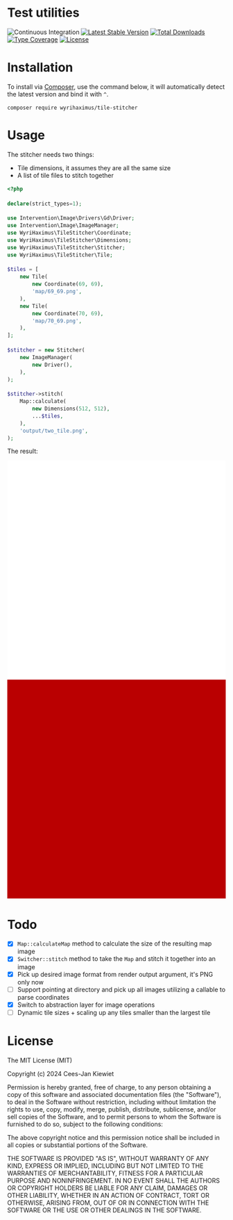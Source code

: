 # Test utilities

![Continuous Integration](https://github.com/wyrihaximus/php-tile-stitcher/workflows/Continuous%20Integration/badge.svg)
[![Latest Stable Version](https://poser.pugx.org/wyrihaximus/tile-stitcher/v/stable.png)](https://packagist.org/packages/wyrihaximus/tile-stitcher)
[![Total Downloads](https://poser.pugx.org/wyrihaximus/tile-stitcher/downloads.png)](https://packagist.org/packages/wyrihaximus/tile-stitcher/stats)
[![Type Coverage](https://shepherd.dev/github/WyriHaximus/php-tile-stitcher/coverage.svg)](https://shepherd.dev/github/WyriHaximus/php-tile-stitcher)
[![License](https://poser.pugx.org/wyrihaximus/tile-stitcher/license.png)](https://packagist.org/packages/wyrihaximus/tile-stitcher)

# Installation

To install via [Composer](http://getcomposer.org/), use the command below, it will automatically detect the latest version and bind it with `^`.

```
composer require wyrihaximus/tile-stitcher
```

# Usage

The stitcher needs two things:
* Tile dimensions, it assumes they are all the same size
* A list of tile files to stitch together

```php
<?php

declare(strict_types=1);

use Intervention\Image\Drivers\Gd\Driver;
use Intervention\Image\ImageManager;
use WyriHaximus\TileStitcher\Coordinate;
use WyriHaximus\TileStitcher\Dimensions;
use WyriHaximus\TileStitcher\Stitcher;
use WyriHaximus\TileStitcher\Tile;

$tiles = [
    new Tile(
        new Coordinate(69, 69),
        'map/69_69.png',
    ),
    new Tile(
        new Coordinate(70, 69),
        'map/70_69.png',
    ),
];

$stitcher = new Stitcher(
    new ImageManager(
        new Driver(),
    ),
);

$stitcher->stitch(
    Map::calculate(
        new Dimensions(512, 512),
        ...$tiles,
    ),
    'output/two_tile.png',
);
```

The result:

![Two tile stitched image](tests/maps/1x2.png)

# Todo

- [X] `Map::calculateMap` method to calculate the size of the resulting map image
- [X] `Switcher::stitch` method to take the `Map` and stitch it together into an image
- [X] Pick up desired image format from render output argument, it's PNG only now
- [ ] Support pointing at directory and pick up all images utilizing a callable to parse coordinates
- [X] Switch to abstraction layer for image operations
- [ ] Dynamic tile sizes + scaling up any tiles smaller than the largest tile

# License

The MIT License (MIT)

Copyright (c) 2024 Cees-Jan Kiewiet

Permission is hereby granted, free of charge, to any person obtaining a copy
of this software and associated documentation files (the "Software"), to deal
in the Software without restriction, including without limitation the rights
to use, copy, modify, merge, publish, distribute, sublicense, and/or sell
copies of the Software, and to permit persons to whom the Software is
furnished to do so, subject to the following conditions:

The above copyright notice and this permission notice shall be included in all
copies or substantial portions of the Software.

THE SOFTWARE IS PROVIDED "AS IS", WITHOUT WARRANTY OF ANY KIND, EXPRESS OR
IMPLIED, INCLUDING BUT NOT LIMITED TO THE WARRANTIES OF MERCHANTABILITY,
FITNESS FOR A PARTICULAR PURPOSE AND NONINFRINGEMENT. IN NO EVENT SHALL THE
AUTHORS OR COPYRIGHT HOLDERS BE LIABLE FOR ANY CLAIM, DAMAGES OR OTHER
LIABILITY, WHETHER IN AN ACTION OF CONTRACT, TORT OR OTHERWISE, ARISING FROM,
OUT OF OR IN CONNECTION WITH THE SOFTWARE OR THE USE OR OTHER DEALINGS IN THE
SOFTWARE.

